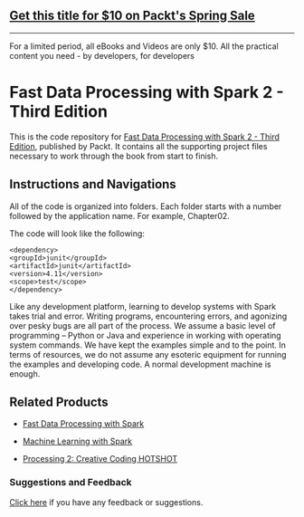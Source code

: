 ## [Get this title for $10 on Packt's Spring Sale](https://www.packt.com/B05242?utm_source=github&utm_medium=packt-github-repo&utm_campaign=spring_10_dollar_2022)
-----
For a limited period, all eBooks and Videos are only $10. All the practical content you need \- by developers, for developers

# Fast Data Processing with Spark 2 - Third Edition
This is the code repository for [Fast Data Processing with Spark 2 - Third Edition](https://www.packtpub.com/big-data-and-business-intelligence/fast-data-processing-spark-2-third-edition?utm_source=github&utm_medium=repository&utm_campaign=9781785889271), published by Packt. It contains all the supporting project files necessary to work through the book from start to finish.
## Instructions and Navigations
All of the code is organized into folders. Each folder starts with a number followed by the application name. For example, Chapter02.



The code will look like the following:
```
<dependency>
<groupId>junit</groupId>
<artifactId>junit</artifactId>
<version>4.11</version>
<scope>test</scope>
</dependency>
```

Like any development platform, learning to develop systems with Spark takes trial and
error. Writing programs, encountering errors, and agonizing over pesky bugs are all part of
the process. We assume a basic level of programming – Python or Java and experience in
working with operating system commands. We have kept the examples simple and to the
point. In terms of resources, we do not assume any esoteric equipment for running the
examples and developing code. A normal development machine is enough.

## Related Products
* [Fast Data Processing with Spark](https://www.packtpub.com/big-data-and-business-intelligence/fast-data-processing-spark?utm_source=github&utm_medium=repository&utm_campaign=9781782167068)

* [Machine Learning with Spark](https://www.packtpub.com/big-data-and-business-intelligence/machine-learning-spark?utm_source=github&utm_medium=repository&utm_campaign=9781783288519)

* [Processing 2: Creative Coding HOTSHOT](https://www.packtpub.com/application-development/processing-2-creative-coding-hotshot?utm_source=github&utm_medium=repository&utm_campaign=9781782166726)


### Suggestions and Feedback
[Click here](https://docs.google.com/forms/d/e/1FAIpQLSe5qwunkGf6PUvzPirPDtuy1Du5Rlzew23UBp2S-P3wB-GcwQ/viewform) if you have any feedback or suggestions.
